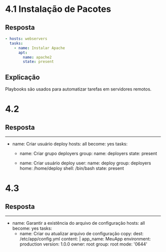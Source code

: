 # 4.1 Instalação de Pacotes

## Resposta

```yaml
- hosts: webservers
  tasks:
    - name: Instalar Apache
      apt:
        name: apache2
        state: present
```

## Explicação
Playbooks são usados para automatizar tarefas em servidores remotos.

# 4.2

## Resposta
---
- name: Criar usuário deploy
  hosts: all
  become: yes
  tasks:
    - name: Criar grupo deployers
      group:
        name: deployers
        state: present

    - name: Criar usuário deploy
      user:
        name: deploy
        group: deployers
        home: /home/deploy
        shell: /bin/bash
        state: present

# 4.3

## Resposta
---
- name: Garantir a existência do arquivo de configuração
  hosts: all
  become: yes
  tasks:
    - name: Criar ou atualizar arquivo de configuração
      copy:
        dest: /etc/app/config.yml
        content: |
          app_name: MeuApp
          environment: production
          version: 1.0.0
        owner: root
        group: root
        mode: '0644'
